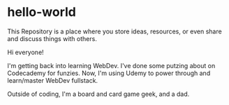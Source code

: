 # hello-world
This Repository is  a place where you store ideas, resources, or even share and discuss things with others.

Hi everyone!

I'm getting back into learning WebDev. I've done some putzing about on Codecademy for funzies. Now, I'm using Udemy to power through and learn/master WebDev fullstack.

Outside of coding, I'm a board and card game geek, and a dad.
